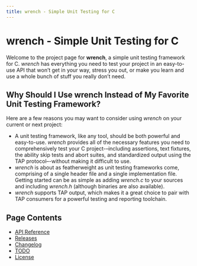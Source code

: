 ```yaml
---
title: wrench - Simple Unit Testing for C
---
```


wrench - Simple Unit Testing for C
==================================

Welcome to the project page for **wrench**, a simple unit testing framework for C. *wrench* has everything you need to test your project in an easy-to-use API that won’t get in your way, stress you out, or make you learn and use a whole bunch of stuff you really don’t need.

Why Should I Use wrench Instead of My Favorite Unit Testing Framework?
----------------------------------------------------------------------

Here are a few reasons you may want to consider using *wrench* on your current or next project:

- A unit testing framework, like any tool, should be both powerful and easy-to-use. *wrench* provides all of the necessary features you need to comprehensively test your C project-–including assertions, text fixtures, the ability skip tests and abort suites, and standardized output using the TAP protocol–-without making it difficult to use.
- *wrench* is about as featherweight as unit testing frameworks come, comprising of a single header file and a single implementation file. Getting started can be as simple as adding *wrench.c* to your sources and including *wrench.h* (although binaries are also available).
- *wrench* supports TAP output, which makes it a great choice to pair with TAP consumers for a powerful testing and reporting toolchain.

Page Contents
-------------

- [API Reference](api)
- [Releases](releases)
- [Changelog](changelog)
- [TODO](todo)
- [License](license)